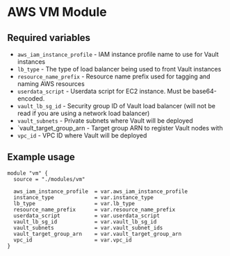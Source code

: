 # AWS VM Module

## Required variables

* `aws_iam_instance_profile` - IAM instance profile name to use for Vault instances
* `lb_type` - The type of load balancer being used to front Vault instances
* `resource_name_prefix` - Resource name prefix used for tagging and naming AWS resources
* `userdata_script` - Userdata script for EC2 instance. Must be base64-encoded.
* `vault_lb_sg_id` - Security group ID of Vault load balancer (will not be read if you are using a network load balancer)
* `vault_subnets` - Private subnets where Vault will be deployed
* `vault_target_group_arn - Target group ARN to register Vault nodes with
* `vpc_id` - VPC ID where Vault will be deployed

## Example usage

```hcl
module "vm" {
  source = "./modules/vm"

  aws_iam_instance_profile  = var.aws_iam_instance_profile
  instance_type             = var.instance_type
  lb_type                   = var.lb_type
  resource_name_prefix      = var.resource_name_prefix
  userdata_script           = var.userdata_script
  vault_lb_sg_id            = var.vault_lb_sg_id
  vault_subnets             = var.vault_subnet_ids
  vault_target_group_arn    = var.vault_target_group_arn
  vpc_id                    = var.vpc_id
}
```
